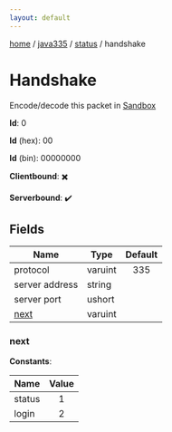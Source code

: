 ```yaml
---
layout: default
---
```


[home](/)  /  [java335](/protocol/java335)  /  [status](/protocol/java335/status)  /  handshake

# Handshake

Encode/decode this packet in [Sandbox](../../../sandbox/java335#Status.Handshake)

**Id**: 0

**Id** (hex): 00

**Id** (bin): 00000000

**Clientbound**: ✖️

**Serverbound**: ✔️

## Fields

Name | Type | Default
---|---|:---:
protocol | varuint | 335
server address | string | 
server port | ushort | 
[next](#next) | varuint | 

### next

**Constants**:

Name | Value
---|:---:
status | 1
login | 2
